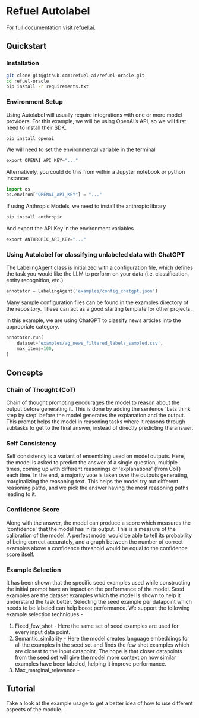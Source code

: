 # Refuel Autolabel

For full documentation visit [refuel.ai](https://www.refuel.ai).

## Quickstart
### Installation
``` bash
git clone git@github.com:refuel-ai/refuel-oracle.git
cd refuel-oracle
pip install -r requirements.txt
```

### Environment Setup
Using Autolabel will usually require integrations with one or more model providers.
For this example, we will be using OpenAI’s API, so we will first need to install their SDK.
``` py
pip install openai
```

We will need to set the environmental variable in the terminal
``` py
export OPENAI_API_KEY="..."
```

Alternatively, you could do this from within a Jupyter notebook or python instance:
``` py
import os
os.environ["OPENAI_API_KEY"] = "..."
```

If using Anthropic Models, we need to install the anthropic library
``` py
pip install anthropic
```

And export the API Key in the environment variables
``` py
export ANTHROPIC_API_KEY="..."
```

### Using Autolabel for classifying unlabeled data with ChatGPT

The LabelingAgent class is initialized with a configuration file, which defines the task you would like the LLM to perform on your data (i.e. classification, entity recognition, etc.)
``` py
annotator = LabelingAgent('examples/config_chatgpt.json')
```

Many sample configuration files can be found in the examples directory of the repository. These can act as a good starting template for other projects.

In this example, we are using ChatGPT to classify news articles into the appropriate category.
``` py
annotator.run(
    dataset='examples/ag_news_filtered_labels_sampled.csv',
    max_items=100,
)
```

## Concepts

### Chain of Thought (CoT)
Chain of thought prompting encourages the model to reason about the output before generating it. This is done by adding the sentence 'Lets think step by step' before the model generates the explanation and the output. This prompt helps the model in reasoning tasks where it reasons through subtasks to get to the final answer, instead of directly predicting the answer.

### Self Consistency
Self consistency is a variant of ensembling used on model outputs. Here, the model is asked to predict the answer of a single question, multiple times, coming up with different reasonings or 'explanations' (from CoT) each time. In the end, a majority vote is taken over the outputs generating, marginalizing the reasoning text. This helps the model try out different reasoning paths, and we pick the answer having the most reasoning paths leading to it.

### Confidence Score
Along with the answer, the model can produce a score which measures the 'confidence' that the model has in its output. This is a measure of the calibration of the model. A perfect model would be able to tell its probability of being correct accurately, and a graph between the number of correct examples above a confidence threshold would be equal to the confidence score itself.

### Example Selection
It has been shown that the specific seed examples used while constructing the initial prompt have an impact on the performance of the model. Seed examples are the dataset examples which the model is shown to help it understand the task better. Selecting the seed example per datapoint which needs to be labeled can help boost performance. We support the following example selection techniques -

1. Fixed_few_shot - Here the same set of seed examples are used for every input data point.
2. Semantic_similarity - Here the model creates language embeddings for all the examples in the seed set and finds the few shot examples which are closest to the input datapoint. The hope is that closer datapoints from the seed set will give the model more context on how similar examples have been labeled, helping it improve performance.
3. Max_marginal_relevance - 

## Tutorial

Take a look at the example usage to get a better idea of how to use different aspects of the module.